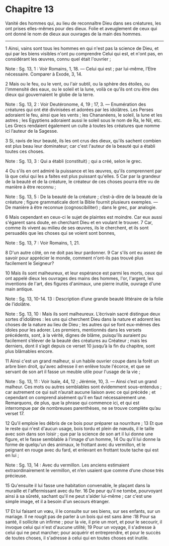 # Chapitre 13

Vanité des hommes qui, au lieu de reconnaître Dieu dans ses créatures, les ont prises elles-mêmes pour des dieux.
Folie et aveuglement de ceux qui ont donné le nom de dieux aux ouvrages de la main des hommes.

***

1 Ainsi, vains sont tous les hommes en qui n'est pas la science de Dieu, et qui par les biens visibles n'ont pu comprendre Celui qui est, et n'ont pas, en considérant les œuvres, connu quel était l'ouvrier ;

<span class="bible-note">Note : </span> Sg. 13, 1 : Voir Romains, 1, 18. ― Celui qui est ; par lui-même, l’Etre nécessaire. Comparer à Exode, 3, 14.

2 Mais ou le feu, ou le vent, ou l'air subtil, ou la sphère des étoiles, ou l'immensité des eaux, ou le soleil et la lune, voilà ce qu'ils ont cru être des dieux qui gouvernaient le globe de la terre.

<span class="bible-note">Note : </span> Sg. 13, 2 : Voir Deutéronome, 4, 19 ; 17, 3. ― Enumération des créatures qui ont été divinisées et adorées par les idolâtres. Les Perses adoraient le feu, ainsi que les vents ; les Chananéens, le soleil, la lune et les astres ; les Egyptiens adoraient aussi le soleil sous le nom de Ra, le Nil, etc. Les Grecs rendaient également un culte à toutes les créatures que nomme ici l’auteur de la Sagesse.


3 Si, ravis de leur beauté, ils les ont crus des dieux, qu'ils sachent combien est plus beau leur dominateur; car c'est l'auteur de la beauté qui a établi toutes ces choses.

<span class="bible-note">Note : </span> Sg. 13, 3 : Qui a établi (constituit) ; qui a créé, selon le grec.

4 Ou s'ils en ont admiré la puissance et les œuvres, qu'ils comprennent par là que celui qui les a faites est plus puissant qu'elles. 5 Car par la grandeur de la beauté et de la créature, le créateur de ces choses pourra être vu de manière à être reconnu ;

<span class="bible-note">Note : </span> Sg. 13, 5 : De la beauté de la créature ; c’est-à-dire de la beauté de la créature ; figure grammaticale dont la Bible fournit plusieurs exemples. ― De manière à être reconnue (cognoscibiliter) ; dans le grec, par analogie.


6 Mais cependant en ceux-ci le sujet de plaintes est moindre. Car eux aussi s'égarent sans doute, en cherchant Dieu et en voulant le trouver. 7 Car, comme ils vivent au milieu de ses œuvres, ils le cherchent, et ils sont persuadés que les choses qui se voient sont bonnes,

<span class="bible-note">Note : </span> Sg. 13, 7 : Voir Romains, 1, 21.

8 D'un autre côté, on ne doit pas leur pardonner. 9 Car s'ils ont eu assez de savoir pour apprécier le monde, comment n'ont-ils pas trouvé plus facilement le Seigneur?


10 Mais ils sont malheureux, et leur espérance est parmi les morts, ceux qui ont appelé dieux les ouvrages des mains des hommes, l'or, l'argent, les inventions de l'art, des figures d'animaux, une pierre inutile, ouvrage d'une main antique.

<span class="bible-note">Note : </span> Sg. 13, 10-14. 13 : Description d’une grande beauté littéraire de la folie de l’idolâtre.

<span class="bible-note">Note : </span> Sg. 13, 10 : Mais ils sont malheureux. L’écrivain sacré distingue deux sortes d’idolâtres : les uns qui cherchent Dieu dans la nature et adorent les choses de la nature au lieu de Dieu ; les autres qui se font eux-mêmes des idoles pour les adorer. Les premiers, mentionnés dans les versets précédents, sont, à la vérité, dignes de blâme, puisqu’ils auraient pu facilement s’élever de la beauté des créatures au Créateur ; mais les derniers, dont il s’agit depuis ce verset 10 jusqu’à la fin du chapitre, sont plus blâmables encore.

11 Ainsi c'est un grand malheur, si un habile ouvrier coupe dans la forêt un arbre bien droit, qu'avec adresse il en enlève toute l'écorce, et que se servant de son art il fasse un meuble utile pour l'usage de la vie ;

<span class="bible-note">Note : </span> Sg. 13, 11 : Voir Isaïe, 44, 12 ; Jérémie, 10, 3. ― Ainsi c’est un grand malheur. Ces mots ou autres semblables sont évidemment sous-entendus ; car autrement ce qui suit n’aurait aucune liaison avec ce qui précède ; et cependant on comprend aisément qu’il en faut nécessairement une. Remarquons, de plus, que la phrase qui commence ici, et qui est interrompue par de nombreuses parenthèses, ne se trouve complète qu’au verset 17.

12 Qu'il emploie les débris de ce bois pour préparer sa nourriture ; 13 Et que le reste qui n'est d'aucun usage, bois tordu et plein de nœuds, il le taille avec soin dans son loisir ; que par la science de son art il lui donne une figure, et le fasse semblable à l'image d'un homme, 14 Ou qu'il lui donne la forme de quelqu'un des animaux, le frottant avec du vermillon, et le peignant en rouge avec du fard, et enlevant en frottant toute tache qui est en lui ;

<span class="bible-note">Note : </span> Sg. 13, 14 : Avec du vermillon. Les anciens estimaient extraordinairement le vermillon, et n’en usaient que comme d’une chose très précieuse.

15 Qu'ensuite il lui fasse une habitation convenable, le plaçant dans la muraille et l'affermissant avec du fer. 16 De peur qu'il ne tombe, pourvoyant ainsi à sa sûreté, sachant qu'il ne peut s'aider lui-même ; car c'est une simple image, et il a besoin d'un secours étranger.


17 Et lui faisant un vœu, il le consulte sur ses biens, sur ses enfants, sur un mariage. Il ne rougit pas de parler à un bois qui est sans âme :18 Pour sa santé, il sollicite un infirme ; pour la vie, il prie un mort, et pour le secourir, il invoque celui qui n'est d'aucune utilité; 19 Pour un voyage, il s'adresse à celui qui ne peut marcher; pour acquérir et entreprendre, et pour le succès de toutes choses, il s'adresse à celui qui en toutes choses est inutile.

